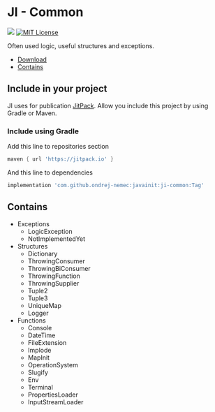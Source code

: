 # JI - Common

[![](https://jitpack.io/v/ondrej-nemec/javainit.svg)](https://jitpack.io/#ondrej-nemec/javainit)
[![MIT License](http://img.shields.io/badge/license-MIT-green.svg) ](https://github.com/ondrej-nemec/javainit/blob/master/LICENSE)

Often used logic, useful structures and exceptions.

* [Download](#include-in-your-project)
* [Contains](#contains)

## Include in your project

JI uses for publication <a href="https://jitpack.io/">JitPack</a>. Allow you include this project by using Gradle or Maven.

### Include using Gradle

Add this line to repositories section
```gradle
maven { url 'https://jitpack.io' }
```
And this line to dependencies
```gradle
implementation 'com.github.ondrej-nemec:javainit:ji-common:Tag'
```

## Contains

* Exceptions
	* LogicException
	* NotImplementedYet
* Structures
	* Dictionary
	* ThrowingConsumer
	* ThrowingBiConsumer
	* ThrowingFunction
	* ThrowingSupplier
	* Tuple2
	* Tuple3
	* UniqueMap
	* Logger
* Functions
	* Console
	* DateTime
	* FileExtension
	* Implode
	* MapInit
	* OperationSystem
	* Slugify
	* Env
	* Terminal
	* PropertiesLoader
	* InputStreamLoader